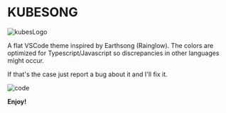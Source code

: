# KUBESONG
![kubesLogo](https://gitlab.com/helgejs/kubesong-vscode-theme/-/raw/main/images/icon/kubesLogo.png)

A flat VSCode theme inspired by Earthsong (Rainglow).
The colors are optimized for Typescript/Javascript so discrepancies in other languages might occur.

If that's the case just report a bug about it and I'll fix it.

![code](https://gitlab.com/helgejs/kubesong-vscode-theme/-/raw/main/images/code.png)

**Enjoy!**
